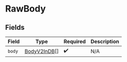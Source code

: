 # RawBody


## Fields

| Field                                             | Type                                              | Required                                          | Description                                       |
| ------------------------------------------------- | ------------------------------------------------- | ------------------------------------------------- | ------------------------------------------------- |
| `body`                                            | [BodyV2InDB](../../models/shared/bodyv2indb.md)[] | :heavy_check_mark:                                | N/A                                               |